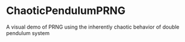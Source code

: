 # ChaoticPendulumPRNG
A visual demo of PRNG using the inherently chaotic behavior of double pendulum system
